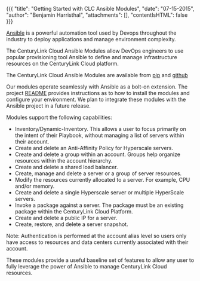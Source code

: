 {{{
  "title": "Getting Started with CLC Ansible Modules",
  "date": "07-15-2015",
  "author": "Benjamin Harristhal",
  "attachments": [],
  "contentIsHTML": false
}}}

[Ansible](http://www.ansible.com/home) is a powerful automation tool used by Devops throughout the industry to deploy applications and manage environment complexity.  

The CenturyLink Cloud Ansible Modules allow DevOps engineers to use popular provisioning tool Ansible to define and manage infrastructure resources on the CenturyLink Cloud platform.

The CenturyLink Cloud Ansible Modules are available from [pip](https://pypi.python.org/pypi/clc-ansible-module) and [github](https://github.com/CenturyLinkCloud/clc-ansible-module)

Our modules operate seamlessly with Ansible as a bolt-on extension.  The project [README](https://github.com/CenturyLinkCloud/clc-ansible-module) provides instructions as to how to install the modules and configure your environment. We plan to integrate these modules with the Ansible project in a future release.

Modules support the following capabilities:

-	Inventory/Dynamic-Inventory.  This allows a user to focus primarily on the intent of their Playbook, without managing a list of servers within their account.
-	Create and delete an Anti-Affinity Policy for Hyperscale servers.
-	Create and delete a group within an account.  Groups help organize resources within the account hierarchy.
-	Create and delete a shared load balancer.
-	Create, manage and delete a server or a group of server resources.
-	Modify the resources currently allocated to a server.  For example, CPU and/or memory.
-	Create and delete a single Hyperscale server or multiple HyperScale servers.
-	Invoke a package against a server.  The package must be an existing package within the CenturyLink Cloud Platform.
-	Create and delete a public IP for a server.
-	Create, restore, and delete a server snapshot.

Note: Authentication is performed at the account alias level so users only have access to resources and data centers currently associated with their account.

These modules provide a useful baseline set of features to allow any user to fully leverage the power of Ansible to manage CenturyLink Cloud resources.
